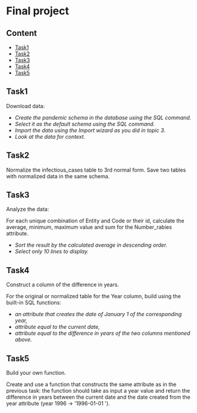 # Final project

## Content

- [Task1](#Task1)
- [Task2](#Task2)
- [Task3](#Task3)
- [Task4](#Task4)
- [Task5](#Task5)



## Task1

Download data:

 - *Create the pandemic schema in the database using the SQL command.*
 - *Select it as the default schema using the SQL command.*
 - *Import the data using the Import wizard as you did in topic 3.*
 - *Look at the data for context.*



## Task2

Normalize the infectious_cases table to 3rd normal form. Save two tables with normalized data in the same schema.


## Task3

Analyze the data:

 For each unique combination of Entity and Code or their id, calculate the average, minimum, maximum value and sum for the Number_rabies attribute.
 
 
 - *Sort the result by the calculated average in descending order.*
 - *Select only 10 lines to display.*


 ## Task4

Construct a column of the difference in years.

For the original or normalized table for the Year column, build using the built-in SQL functions:

 - *an attribute that creates the date of January 1 of the corresponding year,*
 - *attribute equal to the current date,*
 - *attribute equal to the difference in years of the two columns mentioned above.*


 ## Task5

Build your own function.

 Create and use a function that constructs the same attribute as in the previous task: the function should take as input a year value and return the difference in years between the current date and the date created from the year attribute (year 1996 → '1996-01-01 ').



